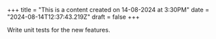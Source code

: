+++
title = "This is a content created on 14-08-2024 at 3:30PM"
date = "2024-08-14T12:37:43.219Z"
draft = false
+++

  Write unit tests for the new features.
        